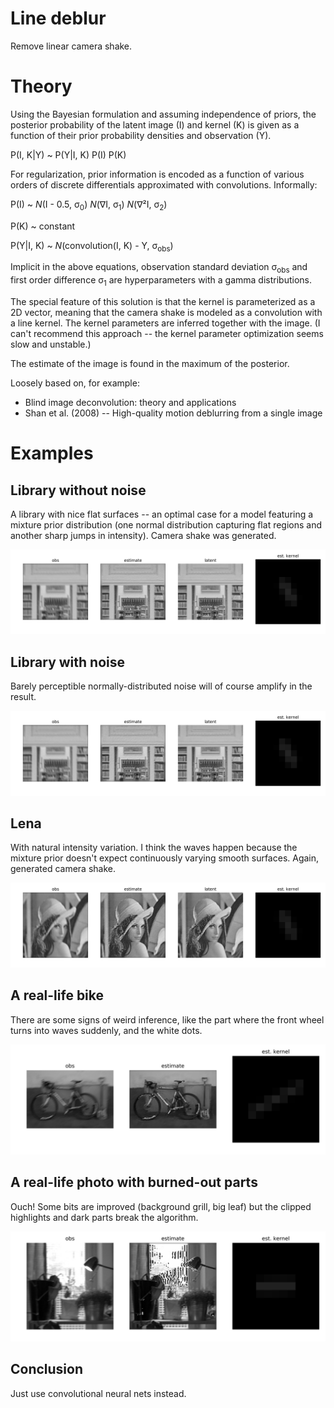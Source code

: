 # Line deblur
Remove linear camera shake.

# Theory

Using the Bayesian formulation and assuming independence of priors, the posterior probability of the latent image (I) and kernel (K) is given as a function of their prior probability densities and observation (Y).

P(I, K|Y) ~ P(Y|I, K) P(I) P(K)

For regularization, prior information is encoded as a function of various orders of discrete differentials approximated with convolutions. Informally:

P(I) ~ *N*(I - 0.5, σ<sub>0</sub>) *N*(∇I, σ<sub>1</sub>) *N*(∇²I, σ<sub>2</sub>)

P(K) ~ constant

P(Y|I, K) ~ *N*(convolution(I, K) - Y, σ<sub>obs</sub>)

Implicit in the above equations, observation standard deviation σ<sub>obs</sub> and first order difference σ<sub>1</sub> are hyperparameters with a gamma distributions.

The special feature of this solution is that the kernel is parameterized as a 2D vector, meaning that the camera shake is modeled as a convolution with a line kernel. The kernel parameters are inferred together with the image. (I can't recommend this approach -- the kernel parameter optimization seems slow and unstable.)

The estimate of the image is found in the maximum of the posterior.

Loosely based on, for example:
- Blind image deconvolution: theory and applications
- Shan et al. (2008) -- High-quality motion deblurring from a single image

# Examples

## Library without noise

A library with nice flat surfaces -- an optimal case for a model featuring a mixture prior distribution (one normal distribution capturing flat regions and another sharp jumps in intensity). Camera shake was generated.

![](examples/cases/library-nonoise/collage.png)

## Library with noise

Barely perceptible normally-distributed noise will of course amplify in the result.

![](examples/cases/library/collage.png)

## Lena

With natural intensity variation. I think the waves happen because the mixture prior doesn't expect continuously varying smooth surfaces. Again, generated camera shake.

![](examples/cases/lena/collage.png)

## A real-life bike

There are some signs of weird inference, like the part where the front wheel turns into waves suddenly, and the white dots.

![](examples/cases/bike/collage.png)

## A real-life photo with burned-out parts

Ouch! Some bits are improved (background grill, big leaf) but the clipped highlights and dark parts break the algorithm.

![](examples/cases/plants/collage.png)

## Conclusion

Just use convolutional neural nets instead.
